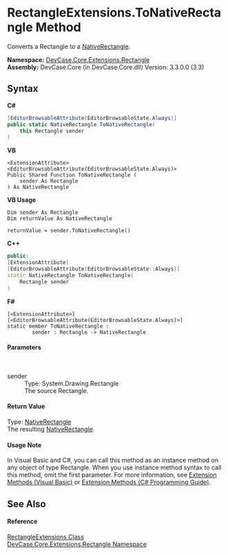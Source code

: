 # RectangleExtensions.ToNativeRectangle Method 
 

Converts a Rectangle to a <a href="T_DevCase_Interop_Unmanaged_Win32_Structures_NativeRectangle">NativeRectangle</a>.

**Namespace:**&nbsp;<a href="N_DevCase_Core_Extensions_Rectangle">DevCase.Core.Extensions.Rectangle</a><br />**Assembly:**&nbsp;DevCase.Core (in DevCase.Core.dll) Version: 3.3.0.0 (3.3)

## Syntax

**C#**<br />
``` C#
[EditorBrowsableAttribute(EditorBrowsableState.Always)]
public static NativeRectangle ToNativeRectangle(
	this Rectangle sender
)
```

**VB**<br />
``` VB
<ExtensionAttribute>
<EditorBrowsableAttribute(EditorBrowsableState.Always)>
Public Shared Function ToNativeRectangle ( 
	sender As Rectangle
) As NativeRectangle
```

**VB Usage**<br />
``` VB Usage
Dim sender As Rectangle
Dim returnValue As NativeRectangle

returnValue = sender.ToNativeRectangle()
```

**C++**<br />
``` C++
public:
[ExtensionAttribute]
[EditorBrowsableAttribute(EditorBrowsableState::Always)]
static NativeRectangle ToNativeRectangle(
	Rectangle sender
)
```

**F#**<br />
``` F#
[<ExtensionAttribute>]
[<EditorBrowsableAttribute(EditorBrowsableState.Always)>]
static member ToNativeRectangle : 
        sender : Rectangle -> NativeRectangle 

```


#### Parameters
&nbsp;<dl><dt>sender</dt><dd>Type: System.Drawing.Rectangle<br />The source Rectangle.</dd></dl>

#### Return Value
Type: <a href="T_DevCase_Interop_Unmanaged_Win32_Structures_NativeRectangle">NativeRectangle</a><br />The resulting <a href="T_DevCase_Interop_Unmanaged_Win32_Structures_NativeRectangle">NativeRectangle</a>.

#### Usage Note
In Visual Basic and C#, you can call this method as an instance method on any object of type Rectangle. When you use instance method syntax to call this method, omit the first parameter. For more information, see <a href="https://docs.microsoft.com/dotnet/visual-basic/programming-guide/language-features/procedures/extension-methods">Extension Methods (Visual Basic)</a> or <a href="https://docs.microsoft.com/dotnet/csharp/programming-guide/classes-and-structs/extension-methods">Extension Methods (C# Programming Guide)</a>.

## See Also


#### Reference
<a href="T_DevCase_Core_Extensions_Rectangle_RectangleExtensions">RectangleExtensions Class</a><br /><a href="N_DevCase_Core_Extensions_Rectangle">DevCase.Core.Extensions.Rectangle Namespace</a><br />